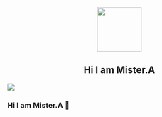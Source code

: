 <div id="header" align="center">
  <img src="https://cdn.myportfolio.com/2fcfcb103788251450a8304378dffded/a62c047f-8369-493c-ab14-71ef51bebc55_rw_1200.gif?h=e8c7ce55b326319eaca316cc1e74518f" width="100"/>
</div>
<div align="center">
  <h2>Hi I am Mister.A</h2>
</div>
<div id="badges">
  <a href="/">
    <img src="https://upload.wikimedia.org/wikipedia/commons/thumb/0/05/Facebook_Logo_%282019%29.png/480px-Facebook_Logo_%282019%29.png" width"10"/>
  </a>
</div>

### Hi I am Mister.A 👋


